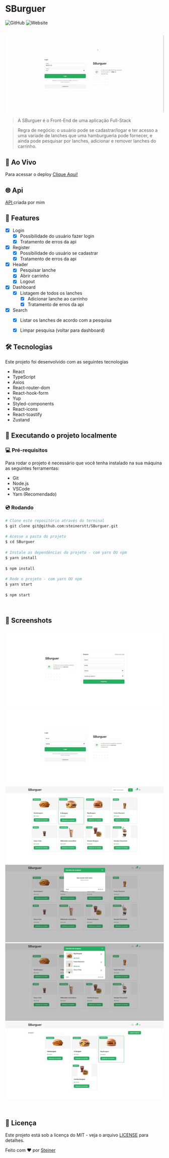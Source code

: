 #  SBurguer

![GitHub](https://img.shields.io/github/license/steinerstt/SBurguer?style=for-the-badge)
![Website](https://img.shields.io/website?color=gree&label=Status&style=for-the-badge&up_message=finalizado&url=https://github.com/steinerstt/SBurguer)
<br><br>

![SBurguer](https://github.com/steinerstt/screenshots-projects/blob/main/SBurguer/sburguer-gif.gif?raw=true)
> A SBurguer é o Front-End de uma aplicação Full-Stack

> Regra de negócio: o usuário pode se cadastrar/logar e ter acesso a uma variade de lanches que uma hamburgueria pode fornecer, e ainda pode pesquisar por lanches, adicionar e remover lanches do carrinho.

## 🔰 Ao Vivo
Para acessar o deploy <a href="https://sburguer.vercel.app/" target="_blank" > Clique Aqui! </a>

## 🌐 Api
<a href="https://github.com/steinerstt/api-SBurguer" target="_blank"> API </a> criada por mim 

## 📌 Features
- [x] Login
  - [x] Possibilidade do usuário fazer login
  - [x] Tratamento de erros da api
- [x] Register
  - [x] Possibilidade do usuário se cadastrar
  - [x] Tratamento de erros da api
- [x] Header
  - [x] Pesquisar lanche
  - [x] Abrir carrinho
  - [x] Logout
- [x] Dashboard
  - [x] Listagem de todos os lanches
    - [x] Adicionar lanche ao carrinho
    - [x] Tratamento de erros da api
- [x] Search
  - [x] Listar os lanches de acordo com a pesquisa
  - [x] Limpar pesquisa (voltar para dashboard)
  

## 🛠️ Tecnologias
 Este projeto foi desenvolvido com as seguintes tecnologias
- React
- TypeScript
- Axios
- React-router-dom
- React-hook-form
- Yup
- Styled-components
- React-icons
- React-toastify
- Zustand


## 🚀 Executando o projeto localmente

### 💻 Pré-requisitos
Para rodar o projeto é necessário que você tenha instalado na sua máquina as seguintes ferramentas:
-  Git
-  Node.js
-  VSCode
- Yarn (Recomendado)

### 💿 Rodando
```bash
# Clone este repositório através do terminal
$ git clone git@github.com:steinerstt/SBurguer.git

# Acesse a pasta do projeto
$ cd SBurguer

# Instale as dependências do projeto - com yarn OU npm
$ yarn install

$ npm install

# Rode o projeto - com yarn OU npm 
$ yarn start

$ npm start
```

<br>

## 📸 Screenshots

![Página inicial - formulário de cadastro de usuário](https://github.com/steinerstt/screenshots-projects/blob/main/SBurguer/home-register.jpg?raw=true)
![Página inicial - formulário de login](https://github.com/steinerstt/screenshots-projects/blob/main/SBurguer/home-login.jpg?raw=true)
![Dashboard com listagem dos lanches e input de pesquisa aberto](https://github.com/steinerstt/screenshots-projects/blob/main/SBurguer/dashboard.jpg?raw=true)
![Modal do carrinho sem lanches](https://github.com/steinerstt/screenshots-projects/blob/main/SBurguer/dashboard-cart-open-empty.jpg?raw=true)
![Modal do carrinho com lanches](https://github.com/steinerstt/screenshots-projects/blob/main/SBurguer/dashboard-cart-open.jpg?raw=true)
![Página de listagem dos lanches pesquisados](https://github.com/steinerstt/screenshots-projects/blob/main/SBurguer/search-page.jpg?raw=true)

<br>

## 📄 Licença
Este projeto está sob a licença do MIT - veja o arquivo [LICENSE](https://github.com/steinerstt/SBurguer/blob/main/LICENSE) para detalhes.

Feito com ❤ por [Steiner](https://github.com/steinerstt)
